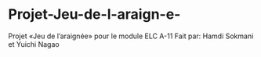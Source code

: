 # Projet-Jeu-de-l-araign-e-
Projet «Jeu de l’araignée» pour le module ELC A-11
Fait par: Hamdi Sokmani et Yuichi Nagao
